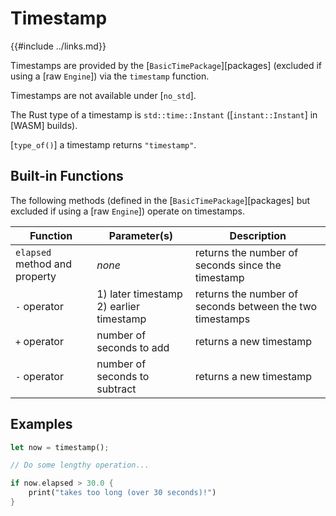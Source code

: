 Timestamp
=========

{{#include ../links.md}}

Timestamps are provided by the [`BasicTimePackage`][packages] (excluded if using a [raw `Engine`])
via the `timestamp` function.

Timestamps are not available under [`no_std`].

The Rust type of a timestamp is `std::time::Instant` ([`instant::Instant`] in [WASM] builds).

[`type_of()`] a timestamp returns `"timestamp"`.


Built-in Functions
-----------------

The following methods (defined in the [`BasicTimePackage`][packages] but excluded if using a [raw `Engine`]) operate on timestamps.

| Function                      | Parameter(s)                                | Description                                              |
| ----------------------------- | ------------------------------------------- | -------------------------------------------------------- |
| `elapsed` method and property | _none_                                      | returns the number of seconds since the timestamp        |
| `-` operator                  | 1) later timestamp<br/>2) earlier timestamp | returns the number of seconds between the two timestamps |
| `+` operator                  | number of seconds to add                    | returns a new timestamp                                  |
| `-` operator                  | number of seconds to subtract               | returns a new timestamp                                  |


Examples
--------

```rust no_run
let now = timestamp();

// Do some lengthy operation...

if now.elapsed > 30.0 {
    print("takes too long (over 30 seconds)!")
}
```
